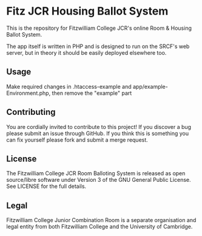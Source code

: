 Fitz JCR Housing Ballot System
====

This is the repository for Fitzwilliam College JCR's online Room & Housing Ballot System.

The app itself is written in PHP and is designed to run on the SRCF's web server, but in theory it should be easily deployed elsewhere too.

Usage
----

Make required changes in .htaccess-example and app/example-Environment.php, then remove the "example" part

Contributing
----

You are cordially invited to contribute to this project! If you discover a bug please submit an issue through GitHub. If you think this is something you can fix yourself please fork and submit a merge request.

License
----

The Fitzwilliam College JCR Room Balloting System is released as open source/libre software under Version 3 of the GNU General Public License. See LICENSE for the full details.

Legal
----

Fitzwilliam College Junior Combination Room is a separate organisation and legal entity from both Fitzwilliam College and the University of Cambridge.
